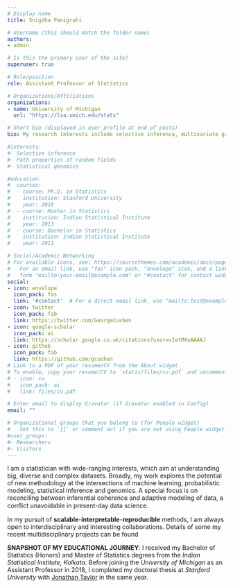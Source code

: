 ```yaml
---
# Display name
title: Snigdha Panigrahi

# Username (this should match the folder name)
authors:
- admin

# Is this the primary user of the site?
superuser: true

# Role/position
role: Assistant Professor of Statistics

# Organizations/Affiliations
organizations:
- name: University of Michigan
  url: "https://lsa.umich.edu/stats"

# Short bio (displayed in user profile at end of posts)
bio: My research interests include selective inference, multivariate gaussian processes and applications in statistical genomics.

#interests:
#- Selective inference
#- Path properties of random fields
#- Statistical genomics

#education:
#  courses:
#  - course: Ph.D. in Statistics
#    institution: Stanford University
#    year: 2018
#  - course: Master in Statistics
#    institution: Indian Statistical Institute
#    year: 2013
#  - course: Bachelor in Statistics
#    institution: Indian Statistical Institute
#    year: 2011

# Social/Academic Networking
# For available icons, see: https://sourcethemes.com/academic/docs/page-builder/#icons
#   For an email link, use "fas" icon pack, "envelope" icon, and a link in the
#   form "mailto:your-email@example.com" or "#contact" for contact widget.
social:
- icon: envelope
  icon_pack: fas
  link: '#contact'  # For a direct email link, use "mailto:test@example.org".
- icon: twitter
  icon_pack: fab
  link: https://twitter.com/GeorgeCushen
- icon: google-scholar
  icon_pack: ai
  link: https://scholar.google.co.uk/citations?user=sIwtMXoAAAAJ
- icon: github
  icon_pack: fab
  link: https://github.com/gcushen
# Link to a PDF of your resume/CV from the About widget.
# To enable, copy your resume/CV to `static/files/cv.pdf` and uncomment the lines below.
# - icon: cv
#   icon_pack: ai
#   link: files/cv.pdf

# Enter email to display Gravatar (if Gravatar enabled in Config)
email: ""

# Organizational groups that you belong to (for People widget)
#   Set this to `[]` or comment out if you are not using People widget.
#user_groups:
#- Researchers
#- Visitors
---
```


I am a statistician with wide-ranging interests, which aim at understanding big, diverse and complex datasets. Broadly, my work explores the potential of new methodology at the intersections of machine learning, probabilistic modeling, statistical inference and genomics. A special focus is on reconciling between inferential coherence and adaptive modeling of data, a conﬂict unavoidable in present-day data science. 

In my pursuit of **scalable**-**interpretable**-**reproducible** methods, I am always open to interdisciplinary and interesting collaborations. Details of some my recent multidisciplinary projects can be found  





**SNAPSHOT OF MY EDUCATIONAL JOURNEY**:  I received my Bachelor of Statistics (Honors) and Master of Statistics degrees from the *Indian Statistical Institute, Kolkata*. Before joining the *University of Michigan* as an Assistant Professor in 2018, I completed my doctoral thesis at *Stanford University* with [Jonathan Taylor](http://statweb.stanford.edu/~jtaylo/) in the same year. 



